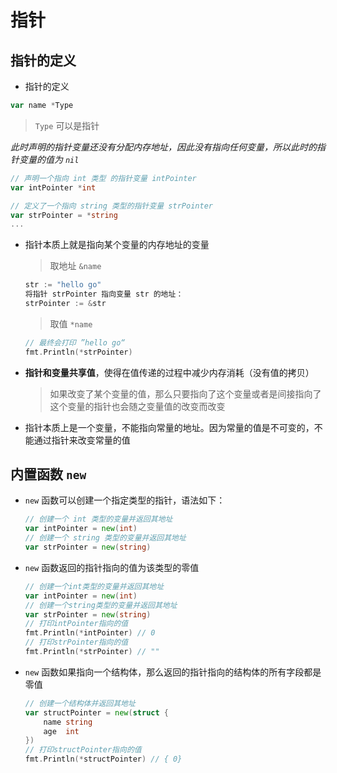 # 指针
## 指针的定义
  - 指针的定义 
```go 
var name *Type
```
> `Type` 可以是指针

*此时声明的指针变量还没有分配内存地址，因此没有指向任何变量，所以此时的指针变量的值为 `nil`*


 ~~~go
 // 声明一个指向 int 类型 的指针变量 intPointer
 var intPointer *int

 // 定义了一个指向 string 类型的指针变量 strPointer
 var strPointer = *string
 ...
~~~

  - 指针本质上就是指向某个变量的内存地址的变量
    > 取地址 `&name`  
      ~~~go
      str := "hello go"
      将指针 strPointer 指向变量 str 的地址：
      strPointer := &str
      ~~~
    
    > 取值 `*name`
      ~~~go
      // 最终会打印 ”hello go“
      fmt.Println(*strPointer)
      ~~~
  - **指针和变量共享值**，使得在值传递的过程中减少内存消耗（没有值的拷贝）
     > 如果改变了某个变量的值，那么只要指向了这个变量或者是间接指向了这个变量的指针也会随之变量值的改变而改变
  - 指针本质上是一个变量，不能指向常量的地址。因为常量的值是不可变的，不能通过指针来改变常量的值
## 内置函数 `new`
- `new` 函数可以创建一个指定类型的指针，语法如下：
    ~~~go
    // 创建一个 int 类型的变量并返回其地址
    var intPointer = new(int)
    // 创建一个 string 类型的变量并返回其地址
    var strPointer = new(string)
    ~~~

- `new` 函数返回的指针指向的值为该类型的零值
    ~~~go
    // 创建一个int类型的变量并返回其地址
    var intPointer = new(int)
    // 创建一个string类型的变量并返回其地址
    var strPointer = new(string)
    // 打印intPointer指向的值
    fmt.Println(*intPointer) // 0
    // 打印strPointer指向的值
    fmt.Println(*strPointer) // ""
    ~~~
- `new` 函数如果指向一个结构体，那么返回的指针指向的结构体的所有字段都是零值
    ~~~go
    // 创建一个结构体并返回其地址
    var structPointer = new(struct {
        name string
        age  int
    })
    // 打印structPointer指向的值
    fmt.Println(*structPointer) // { 0}
    ~~~